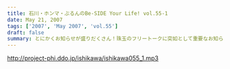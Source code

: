 ```yaml
---
title: 石川・ホンマ・ぶるんのBe-SIDE Your Life! vol.55-1
date: May 21, 2007
tags: ['2007', 'May 2007', 'vol.55']
draft: false
summary: とにかくお知らせが盛りだくさん！珠玉のフリートークに突如として重要なお知らせが飛び出すので要注意です！そんな中、またもやオープニングは二人きりでのスタートとなりましたが・・・NAMAE
---
```


http://project-phi.ddo.jp/ishikawa/ishikawa055_1.mp3